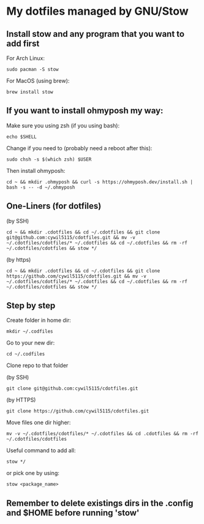# My dotfiles managed by GNU/Stow

## Install stow and any program that you want to add first

For Arch Linux:
```
sudo pacman -S stow
```
For MacOS (using brew):
```
brew install stow
```
## If you want to install ohmyposh my way:

Make sure you using zsh (if you using bash):
```
echo $SHELL
```
Change if you need to (probably need a reboot after this):
```
sudo chsh -s $(which zsh) $USER
```
Then install ohmyposh:
```
cd ~ && mkdir .ohmyposh && curl -s https://ohmyposh.dev/install.sh | bash -s -- -d ~/.ohmyposh
```
## One-Liners (for dotfiles)

(by SSH)

```
cd ~ && mkdir .cdotfiles && cd ~/.cdotfiles && git clone git@github.com:cywil5115/cdotfiles.git && mv -v ~/.cdotfiles/cdotfiles/* ~/.cdotfiles && cd ~/.cdotfiles && rm -rf ~/.cdotfiles/cdotfiles && stow */
```
(by https)

```
cd ~ && mkdir .cdotfiles && cd ~/.cdotfiles && git clone https://github.com/cywil5115/cdotfiles.git && mv -v ~/.cdotfiles/cdotfiles/* ~/.cdotfiles && cd ~/.cdotfiles && rm -rf ~/.cdotfiles/cdotfiles && stow */
```

## Step by step

Create folder in home dir:
```
mkdir ~/.codfiles
```
Go to your new dir:
```
cd ~/.codfiles
```
Clone repo to that folder

(by SSH)
```
git clone git@github.com:cywil5115/cdotfiles.git
```
(by HTTPS)
```
git clone https://github.com/cywil5115/cdotfiles.git
```
Move files one dir higher:
```
mv -v ~/.cdotfiles/cdotfiles/* ~/.cdotfiles && cd .cdotfiles && rm -rf ~/.cdotfiles/cdotfiles
```
Useful command to add all:
```
stow */
```
or pick one by using:
```
stow <package_name>
```
## Remember to delete existings dirs in the .config and $HOME before running 'stow'

